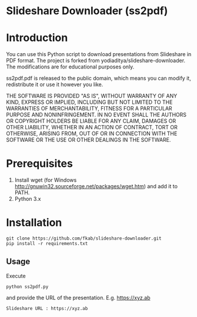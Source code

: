 # Slideshare Downloader (ss2pdf)


# Introduction

You can use this Python script to download presentations from Slideshare in PDF format.
The project is forked from yodiaditya/slideshare-downloader. The modifications are for educational purposes only. 

ss2pdf.pdf is released to the public domain, which means you can modify it, redistribute it or use it however you like.

THE SOFTWARE IS PROVIDED "AS IS", WITHOUT WARRANTY OF ANY KIND, EXPRESS OR IMPLIED, INCLUDING BUT NOT LIMITED TO THE WARRANTIES OF MERCHANTABILITY, FITNESS FOR A PARTICULAR PURPOSE AND NONINFRINGEMENT. IN NO EVENT SHALL THE AUTHORS OR COPYRIGHT HOLDERS BE LIABLE FOR ANY CLAIM, DAMAGES OR OTHER LIABILITY, WHETHER IN AN ACTION OF CONTRACT, TORT OR OTHERWISE, ARISING FROM, OUT OF OR IN CONNECTION WITH THE SOFTWARE OR THE USE OR OTHER DEALINGS IN THE SOFTWARE.




# Prerequisites

1. Install wget (for Windows http://gnuwin32.sourceforge.net/packages/wget.htm) and add it to PATH.
2. Python 3.x


# Installation

	git clone https://github.com/fkab/slideshare-downloader.git
    pip install -r requirements.txt

## Usage

Execute

    python ss2pdf.py

and provide the URL of the presentation. E.g. https://xyz.ab

    Slideshare URL : https://xyz.ab